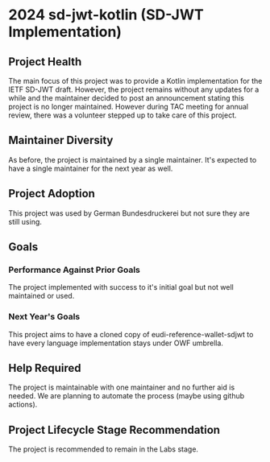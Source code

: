 # 2024 sd-jwt-kotlin (SD-JWT Implementation)

## Project Health

The main focus of this project was to provide a Kotlin implementation for the
IETF SD-JWT draft. However, the project remains without any updates for a while and
the maintainer decided to post an announcement stating this project is no longer maintained.
However during TAC meeting for annual review, there was a volunteer stepped up to 
take care of this project.


## Maintainer Diversity

As before, the project is maintained by a single maintainer.
It's expected to have a single maintainer for the next year as well.

## Project Adoption

This project was used by German Bundesdruckerei but not sure they are still using.

## Goals

### Performance Against Prior Goals

The project implemented with success to it's initial goal but not well maintained or used.

### Next Year's Goals

This project aims to have a cloned copy of eudi-reference-wallet-sdjwt to have every language
implementation stays under OWF umbrella.

## Help Required

The project is maintainable with one maintainer and no further aid is needed.
We are planning to automate the process (maybe using github actions).

## Project Lifecycle Stage Recommendation

The project is recommended to remain in the Labs stage.
